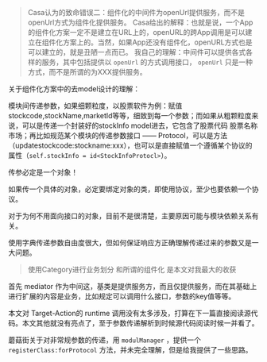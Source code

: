 > Casa认为的致命错误二：组件化的中间件为openUrl提供服务，而不是openUrl方式为组件化提供服务。
> Casa给出的解释：也就是说，一个App的组件化方案一定不是建立在URL上的，openURL的跨App调用是可以建立在组件化方案上的。当然，如果App还没有组件化，openURL方式也是可以建立的，就是丑陋一点而已。
> 我自己的理解：中间件可以提供各式各样的服务，其中包括提供以 `openUrl` 的方式调用接口， `openUrl` 只是一种方式，而不是所谓的为XXX提供服务。

关于组件化方案中的去model设计的理解：

模块间传递参数，如果细颗粒度，以股票软件为例：赋值stockcode,stockName,marketId等等，细致到每一个参数；而如果从粗颗粒度来说，可以是传递一个封装好的stockInfo model进去，它包含了股票代码 股票名称 市场；再比如规范某个模块的传递参数接口 —— Protocol，可以是方法（updatestockcode:stockname:xxx），也可以是直接赋值一个遵循某个协议的属性（`self.stockInfo = id<StockInfoProtocl>`）。

传参必定是一个对象！

如果传一个具体的对象，必定要绑定对象的类，即使用协议，至少也要依赖一个协议。

对于为何不用面向接口的对象，目前不是很清楚，主要原因可能与模块依赖关系有关。

使用字典传递参数自由度很大，但如何保证响应方正确理解传递过来的参数又是一大问题。

> 使用Category进行业务划分 和所谓的组件化 是本文对我最大的收获

首先 mediator 作为中间这，基类是提供服务方，而且仅提供服务，而在其基础上进行扩展的内容是业务，比如规定可以调用什么接口，参数的key值等等。

本文对 Target-Action的 runtime 调用没有太多涉及，打算在下一篇直接阅读源代码。本文其他就没有亮点了，至于参数传递解析到时候源代码阅读时候一并看了。


蘑菇街关于对非常规参数的传递，用 `modulManager` ，提供一个 `registerClass:forProtocol` 方法，并未完全理解，但是给我提供了一些思路。

